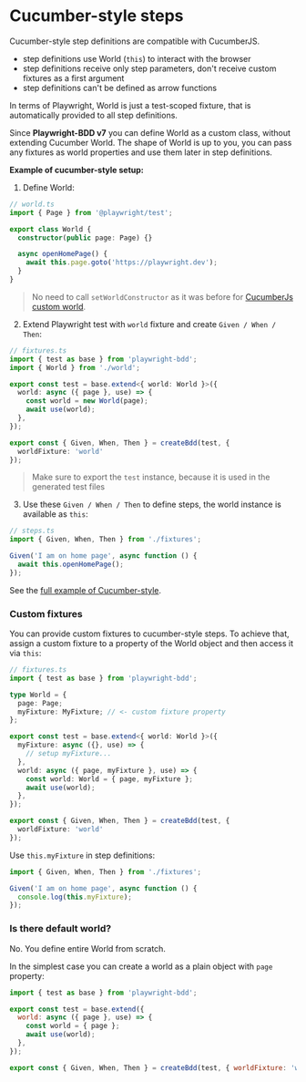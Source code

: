 # Cucumber-style steps

Cucumber-style step definitions are compatible with CucumberJS.

 * step definitions use World (`this`) to interact with the browser
 * step definitions receive only step parameters, don't receive custom fixtures as a first argument
 * step definitions can't be defined as arrow functions

In terms of Playwright, World is just a test-scoped fixture, that is automatically provided to all step definitions.

Since **Playwright-BDD v7** you can define World as a custom class, without extending Cucumber World. The shape of World is up to you, you can pass any fixtures as world properties and use them later in step definitions.

**Example of cucumber-style setup:**

1. Define World:

```ts
// world.ts
import { Page } from '@playwright/test';

export class World {
  constructor(public page: Page) {}

  async openHomePage() {
    await this.page.goto('https://playwright.dev');
  }
}
```

> No need to call `setWorldConstructor` as it was before for [CucumberJs custom world](https://github.com/cucumber/cucumber-js/blob/main/docs/support_files/world.md#custom-worlds).

2. Extend Playwright test with `world` fixture and create `Given / When / Then`:

```ts
// fixtures.ts
import { test as base } from 'playwright-bdd';
import { World } from './world';

export const test = base.extend<{ world: World }>({
  world: async ({ page }, use) => {
    const world = new World(page);
    await use(world);
  },
});

export const { Given, When, Then } = createBdd(test, { 
  worldFixture: 'world' 
});
```

> Make sure to export the `test` instance, because it is used in the generated test files

3. Use these `Given / When / Then` to define steps, the world instance is available as `this`:

```ts
// steps.ts
import { Given, When, Then } from './fixtures';

Given('I am on home page', async function () {
  await this.openHomePage();
});
```

See the [full example of Cucumber-style](https://github.com/vitalets/playwright-bdd/tree/main/examples/cucumber-style).

### Custom fixtures
You can provide custom fixtures to cucumber-style steps.
To achieve that, assign a custom fixture to a property of the World object 
and then access it via `this`:

```ts
// fixtures.ts
import { test as base } from 'playwright-bdd';

type World = {
  page: Page;
  myFixture: MyFixture; // <- custom fixture property
};

export const test = base.extend<{ world: World }>({
  myFixture: async ({}, use) => {
    // setup myFixture...
  },
  world: async ({ page, myFixture }, use) => {
    const world: World = { page, myFixture };
    await use(world);
  },
});

export const { Given, When, Then } = createBdd(test, { 
  worldFixture: 'world' 
});
```

Use `this.myFixture` in step definitions:
```ts
import { Given, When, Then } from './fixtures';

Given('I am on home page', async function () {
  console.log(this.myFixture);
});
```

### Is there default world?
No. You define entire World from scratch.

In the simplest case you can create a world as a plain object with `page` property:
```js
import { test as base } from 'playwright-bdd';

export const test = base.extend({
  world: async ({ page }, use) => {
    const world = { page };
    await use(world);
  },
});

export const { Given, When, Then } = createBdd(test, { worldFixture: 'world' });
```